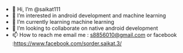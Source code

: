 - 👋 Hi, I’m @saikat111
- 👀 I’m interested in android development and machine learning
- 🌱 I’m currently learning machine learning
- 💞️ I’m looking to collaborate on native android development
- 📫 How to reach me email me : s8856010@gmail.com or facebook :https://www.facebook.com/sorder.saikat.3/

<!---
saikat111/saikat111 is a ✨ special ✨ repository because its `README.md` (this file) appears on your GitHub profile.
You can click the Preview link to take a look at your changes.
--->
